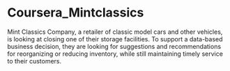 # Coursera_Mintclassics
Mint Classics Company, a retailer of classic model cars and other vehicles, is looking at closing one of their storage facilities.   To support a data-based business decision, they are looking for suggestions and recommendations for reorganizing or reducing inventory, while still maintaining timely service to their customers. 
